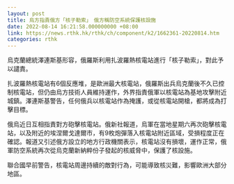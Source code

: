 ```yaml
---
layout: post
title: 烏方指責俄方「核子勒索」　俄方稱防空系統保護核設施
date: 2022-08-14 16:21:58.000000000 +08:00
link: https://news.rthk.hk/rthk/ch/component/k2/1662361-20220814.htm
categories: rthk
---
```


烏克蘭總統澤連斯基形容，俄羅斯利用扎波羅熱核電站進行「核子勒索」，對此予以譴責。

扎波羅熱核電站有6個反應堆，是歐洲最大核電站，俄羅斯出兵烏克蘭後不久已控制核電站，但仍由烏方技術人員維持運作，外界指責俄軍以核電站為基地攻擊附近城鎮。澤連斯基警告，任何俄兵以核電站作為掩護，或從核電站開槍，都將成為打擊目標。

俄烏近日互相指責對方砲擊核電站。俄新社報道，烏軍在當地星期六再次砲擊核電站，以及附近的埃涅爾戈達爾市，有9枚炮彈落入核電站附近區域，受損程度正在確認。報道又引述俄方設立的地方行政機關表示，核電站沒有損壞，運作正常，俄軍防空系統再次從烏克蘭新納粹份子發起的核威脅中，保護了核設施。

聯合國早前警告，核電站周邊持續的敵對行為，可能導致核災難，影響歐洲大部分地區。
